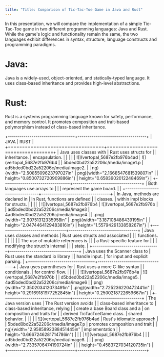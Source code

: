 ```yaml
---
title: "Title: Comparison of Tic-Tac-Toe Game in Java and Rust"
---
```


In this presentation, we will compare the implementation of a simple
Tic-Tac-Toe game in two different programming languages: Java and Rust.
While the game\'s logic and functionality remain the same, the two
languages exhibit differences in syntax, structure, language constructs
and programming paradigms.

# Java:

Java is a widely-used, object-oriented, and statically-typed language.
It uses class-based inheritance and provides high-level abstractions.

# Rust:

Rust is a systems programming language known for safety, performance,
and memory control. It promotes composition and trait-based polymorphism
instead of class-based inheritance.

+----------------------------------+-----------------------------------+
| JAVA                             | RUST                              |
+==================================+===================================+
| Java uses classes with           | Rust uses structs for             |
| inheritance.                     | encapsulation.                    |
|                                  |                                   |
| ![](vertopal_5687e2fb976b4ad     | ![](vertopal_5687e2fb976b4        |
| 5bded0bd22a52206c/media/image1.p | ad5bded0bd22a52206c/media/image2. |
| ng){width="2.5085509623797027in" | png){width="2.1668547681539807in" |
| height="0.8500732720909886in"}   | height="0.6583902012248469in"}    |
+----------------------------------+-----------------------------------+
| Both languages use arrays to     |                                   |
| represent the game board.        |                                   |
+----------------------------------+-----------------------------------+
| In Java, methods are declared in | In Rust, functions are defined    |
| classes.                         | within impl blocks for structs.   |
|                                  |                                   |
| ![](vertopal_5687e2fb976b4       | ![](vertopal_5687e2fb976b         |
| ad5bded0bd22a52206c/media/image3 | 4ad5bded0bd22a52206c/media/image4 |
| .png){width="2.90751312335958in" | .png){width="3.187108486439195in" |
| height="2.0474464129483816in"}   | height="1.5579429133858267in"}    |
+----------------------------------+-----------------------------------+
| Java uses classes and methods    | Rust uses structs and associated  |
|                                  | functions.                        |
|                                  |                                   |
|                                  | The use of mutable references is  |
|                                  | a Rust-specific feature for       |
|                                  | modifying the struct\'s internal  |
|                                  | state.                            |
+----------------------------------+-----------------------------------+
| Java uses the Scanner class to   | Rust uses the standard io library |
| handle input.                    | for input and explicit parsing.   |
+----------------------------------+-----------------------------------+
| Java uses parentheses for        | Rust uses a more C-like syntax    |
| conditionals.                    | for control flow.                 |
|                                  |                                   |
| ![](vertopal_5687e2fb976b4a      | ![](vertopal_5687e2fb976b         |
| d5bded0bd22a52206c/media/image5. | 4ad5bded0bd22a52206c/media/image6 |
| png){width="2.350203412073491in" | .png){width="2.725236220472441in" |
| height="0.29169181977252845in"}  | height="0.2500218722659667in"}    |
+----------------------------------+-----------------------------------+
| The Java version uses            | The Rust version avoids           |
| class-based inheritance to       | class-based inheritance, relying  |
| create a base Board class and a  | on composition and traits for     |
| derived TicTacToeGame class.     | shared behavior.                  |
|                                  |                                   |
| ![](vertopal_5687e2fb976b4ad     | Rust\'s idiomatic approach        |
| 5bded0bd22a52206c/media/image7.p | promotes composition and trait    |
| ng){width="2.9585892388451445in" | implementation                    |
| height="0.6667246281714786in"}   |                                   |
|                                  | ![](vertopal_5687e2fb976b4        |
|                                  | ad5bded0bd22a52206c/media/image8. |
|                                  | png){width="2.7335706474190724in" |
|                                  | height="0.4583727034120735in"}    |
+----------------------------------+-----------------------------------+
